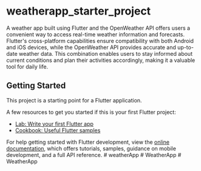 # weatherapp_starter_project
A weather app built using Flutter and the OpenWeather API offers users a convenient way to access real-time weather information and forecasts. Flutter's cross-platform capabilities ensure compatibility with both Android and iOS devices, while the OpenWeather API provides accurate and up-to-date weather data. This combination enables users to stay informed about current conditions and plan their activities accordingly, making it a valuable tool for daily life.
## Getting Started

This project is a starting point for a Flutter application.

A few resources to get you started if this is your first Flutter project:

- [Lab: Write your first Flutter app](https://docs.flutter.dev/get-started/codelab)
- [Cookbook: Useful Flutter samples](https://docs.flutter.dev/cookbook)

For help getting started with Flutter development, view the
[online documentation](https://docs.flutter.dev/), which offers tutorials,
samples, guidance on mobile development, and a full API reference.
#   w e a t h e r A p p 
 
 #   W e a t h e r A p p 
 
 #   W e a t h e r A p p 
 
 
